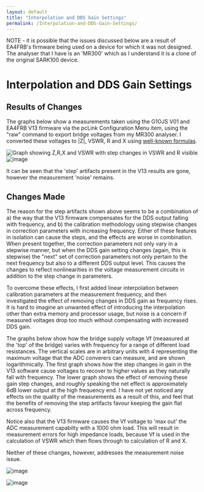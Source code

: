```yaml
---
layout: default
title: "Interpolation and DDS Gain Settings"
permalink: /Interpolation-and-DDS-Gain-Settings/
---
```

NOTE - it is possible that the issues discussed below are a result of EA4FRB's firmware being used on a device for which it was not designed. The analyser that I have is an 'MR300' which as I understand it is a clone of the original SARK100 device.

# Interpolation and DDS Gain Settings
## Results of Changes
The graphs below show a measurements taken using the G1OJS V01 and EA4FRB V13 firmware via the pcLink Configuration Menu item, using the "raw" command to export bridge voltages from my MR300 analyser. I converted these voltages to |Z|, VSWR, R and X using [well-known formulas](https://g1ojs.github.io/G1OJS-MR300-SARK100-Firmware/RF-Directional-Wheastone-Bridge-Analysis/).

![Graph showing Z,R,X and VSWR with step changes in VSWR and R visible](https://github.com/user-attachments/assets/9a6d0d5a-f941-49b1-9569-0c719bc3c68f "Fig 1: Measurement of a test load using EA4FRB V13 firmware")
![image](https://github.com/user-attachments/assets/9a08f153-6327-4376-ae42-e770c8551385 "Fig 2: Measurement of a test load using G1OJS V01 firmware")

It can be seen that the 'step' artifacts present in the V13 results are gone, however the measurement 'noise' remains.

## Changes Made
The reason for the step artifacts shown above seems to be a combination of a) the way that the V13 firmware compensates for the DDS output falling with frequency, and b) the calibration methodology using stepwise changes in correction parameters with increasing frequency. Either of these features in isolation can cause the steps, and the effects are worse in combination. When present together, the correction parameters not only vary in a stepwise manner, but when the DDS gain setting changes (again, this is stepwise) the "next" set of correction parameters not only pertain to the next frequency but also to a different DDS output level. This causes the changes to reflect nonlinearities in the voltage measurement circuits in addition to the step change in parameters.

To overcome these effects, I first added linear interpolation between calibration parameters at the measurement frequency, and then investigated the effect of removing changes in DDS gain as frequency rises. It is hard to imagine an unwanted effect of introducing the interpolation other than extra memory and processor usage, but noise is a concern if measured voltages drop too much without compensating with increased DDS gain.

The graphs below show how the bridge supply voltage Vf (meaasured at the 'top' of the bridge) varies with frequency for a range of different load resistances. The vertical scales are in arbitrary units with 4 representing the maximum voltage that the ADC converers can measure, and are shown logarithmically. The first graph shows how the step changes in gain in the V13 software cause voltages to recover to higher values as they naturally fall with frequency. The lower graph shows the effect of removing these gain step changes, and roughly speaking the net effect is approximately 6dB lower output at the high frequency end. I have not yet noticed any effects on the quality of the measurements as a result of this, and feel that the benefits of removing the step artifacts favour keeping the gain flat across frequency.

Notice also that the V13 firmware causes the Vf voltage to 'max out' the ADC measurement capabilty with a 1000 ohm load. This will result in measurement errors for high impedance loads, because Vf is used in the calculation of VSWR which then flows through to calculation of R and X.

Neither of these changes, however, addresses the measurement noise issue.

![image](https://github.com/user-attachments/assets/08fa9269-fc2f-4012-aeac-60aac0aa8475)


![image](https://github.com/user-attachments/assets/be8bcd01-b463-4b00-a03d-3ae0ae75316a)






